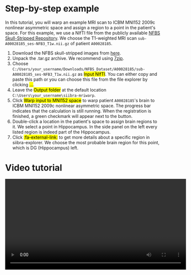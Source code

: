 # Step-by-step example

In this tutorial, you will warp an example MRI scan to ICBM MNI152 2009c nonlinear asymmetric space and assign a region to a point in the patient's space. For this example, we use a NIfTI file from the publicly available [NFBS Skull-Stripped Repository](http://preprocessed-connectomes-project.org/NFB_skullstripped/). We choose the T1-weighted MRI scan `sub-A00028185_ses-NFB3_T1w.nii.gz` of patient `A00028185`.

1. Download the NFBS skull-stripped images from [here](http://preprocessed-connectomes-project.org/NFB_skullstripped/).
2. Unpack the .tar.gz archive. We recommend using [7zip](https://www.7-zip.org).
3. Choose `C:/Users/your_username/Downloads/NFBS_Dataset/A00028185/sub-A00028185_ses-NFB3_T1w.nii.gz` as <mark>Input NIfTI</mark>. You can either copy and paste this path or you can choose this file from the file explorer by clicking <mark>...</mark>.
4. Leave the <mark>Output folder</mark> at the default location `C:\Users\your_username\siibra-mriwarp`.
5. Click <mark>Warp input to MNI152 space</mark> to warp patient `A00028185`'s brain to ICBM MNI152 2009c nonlinear asymmetric space. The progress bar indicates that the calculation is still running. When the registration is finished, a green checkmark will appear next to the button.
6. Double-click a location in the patient's space to assign brain regions to it. We select a point in Hippocampus. In the side panel on the left every listed region is indeed part of the Hippocampus.
7. Click <mark>:fa-external-link:</mark> to get more details about a specific region in siibra-explorer. We choose the most probable brain region for this point, which is DG (Hippocampus) left.

<h1>Video tutorial</h1>

<video style="height: 30.5vw" controls="">
    <source src="../gifs/mriwarp_demo.mp4" type="video/mp4">
</video>
<br>
